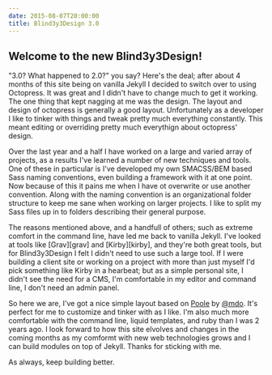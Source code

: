```yaml
---
date: 2015-08-07T20:00:00
title: Blind3y3Design 3.0
---
```


## Welcome to the new Blind3y3Design!

"3.0? What happened to 2.0?" you say? Here's the deal; after about 4 months of this site being on vanilla Jekyll I decided to switch over to using Octopress. It was great and I didn't have to change much to get it working. The one thing that kept nagging at me was the design. The layout and design of octopress is generally a good layout. Unfortunately as a developer I like to tinker with things and tweak pretty much everything constantly. This meant editing or overriding pretty much everythign about octopress' design. 

Over the last year and a half I have worked on a large and varied array of projects, as a results I've learned a number of new techniques and tools. One of these in particular is I've developed my own SMACSS/BEM based Sass naming conventions, even building a framework with it at one point. Now because of this it pains me when I have ot overwrite or use another convention. Along with the naming convention is an organizational folder structure to keep me sane when working on larger projects. I like to split my Sass files up in to folders describing their general purpose. 

<p data-pullquote="I didn't see the need for a CMS, I'm comfortable in my editor and command line, I don't need an admin panel."></p>
The reasons mentioned above, and a handfull of others; such as extreme comfort in the command line, have led me back to vanilla Jekyll. I've looked at tools like [Grav][grav] and [Kirby][kirby], and they're both great tools, but for Blind3y3Design I felt I didn't need to use such a large tool. If I were building a client site or working on a project with more than just myself I'd pick something like Kirby in a hearbeat; but as a simple personal site, I didn't see the need for a CMS, I'm comfortable in my editor and command line, I don't need an admin panel. 

So here we are, I've got a nice simple layout based on [Poole][poole] by [@mdo][mdo]. It's perfect for me to customize and tinker with as I like. I'm also much more comfortable with the command line, liquid templates, and ruby than I was 2 years ago. I look forward to how this site elvolves and changes in the coming months as my comformt with new web technologies grows and I can build modules on top of Jekyll. Thanks for sticking with me.

As always, keep building better.

[grav]: http://getgrav.org/    "Grav CMS"
[kirby]: http://getkirby.com/  "Kirby CMS"
[poole]: http://getpoole.com/  "Poole Jekyll Theme"
[mdo]: http://markdotto.com/   "Mark Otto"